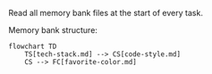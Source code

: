 Read all memory bank files at the start of every task.

Memory bank structure:
```mermaid
flowchart TD
    TS[tech-stack.md] --> CS[code-style.md]
    CS --> FC[favorite-color.md]
```
